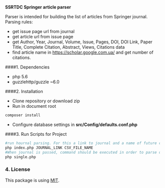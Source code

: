 **SSRTDC Springer article parser**

Parser is intended for building the list of articles from Springer journal.
Parsing rules:
- get issue page url from journal
- get article url from issue page
- get Author, Year, Journal, Volume, Issue, Pages, DOI, DOI Link, Paper Title, Complete Citation, Abstract, Views, Citations data
- find article name in  https://scholar.google.com.ua/ and get number of citations.

####1. Dependencies
 * php 5.6
 * guzzlehttp/guzzle ~6.0
 
####2. Installation
 - Clone repository or download zip
 - Run in document root
 ```bash
 composer install
 ```
 - Configure database settings in **src/Config/defaults.conf.php**
 
####3. Run Scripts for Project
 ```bash
 #run hournal parsing. For this a link to journal and a name of future csv where data will be stored should be passed.
 php index.php JOURNAL_LINK CSV_FILE_NAME
 #When journal is passed, command should be executed in order to parse data from  google scholar
 php single.php
 ```
 
### 4. License
 This package is using [MIT](LICENSE.md).